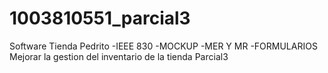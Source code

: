 # 1003810551_parcial3
Software Tienda Pedrito
-IEEE 830
-MOCKUP 
-MER Y MR
-FORMULARIOS
Mejorar la gestion del inventario de la tienda
Parcial3
